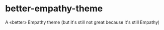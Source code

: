 better-empathy-theme
====================

A «better» Empathy theme (but it's still not great because it's still Empathy)